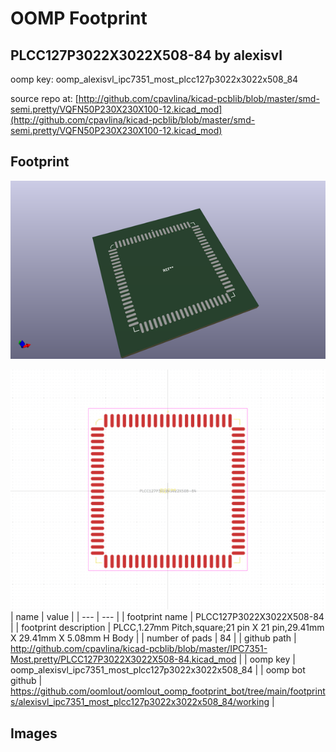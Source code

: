 # OOMP Footprint  
## PLCC127P3022X3022X508-84  by alexisvl  
  
oomp key: oomp_alexisvl_ipc7351_most_plcc127p3022x3022x508_84  
  
source repo at: [http://github.com/cpavlina/kicad-pcblib/blob/master/smd-semi.pretty/VQFN50P230X230X100-12.kicad_mod](http://github.com/cpavlina/kicad-pcblib/blob/master/smd-semi.pretty/VQFN50P230X230X100-12.kicad_mod)  
## Footprint  
  
[![working_kicad_pcb_3d.png](working_kicad_pcb_3d_600.png)](working_kicad_pcb_3d.png)  
  
[![working.png](working_600.png)](working.png)  
| name | value | 
| --- | --- | 
| footprint name | PLCC127P3022X3022X508-84 | 
| footprint description | PLCC,1.27mm Pitch,square;21 pin X 21 pin,29.41mm X 29.41mm X 5.08mm H Body | 
| number of pads | 84 | 
| github path | http://github.com/cpavlina/kicad-pcblib/blob/master/IPC7351-Most.pretty/PLCC127P3022X3022X508-84.kicad_mod | 
| oomp key | oomp_alexisvl_ipc7351_most_plcc127p3022x3022x508_84 | 
| oomp bot github | https://github.com/oomlout/oomlout_oomp_footprint_bot/tree/main/footprints/alexisvl_ipc7351_most_plcc127p3022x3022x508_84/working | 
## Images  
